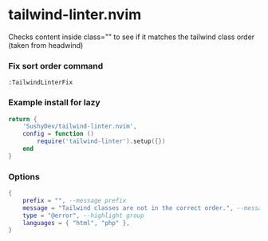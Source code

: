 # tailwind-linter.nvim
Checks content inside class="" to see if it matches the tailwind class order (taken from headwind)

### Fix sort order command
`:TailwindLinterFix`

### Example install for lazy
```lua
return {
    'SushyDev/tailwind-linter.nvim',
    config = function ()
        require('tailwind-linter').setup({})
    end
}
```

### Options
```lua
{
    prefix = "", --message prefix
    message = "Tailwind classes are not in the correct order.", --message
    type = "@error", --highlight group
    languages = { "html", "php" },
}
```
